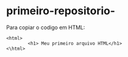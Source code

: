 # primeiro-repositorio-

Para copiar o codigo em HTML:
```
<html>
        <h1> Meu primeiro arquivo HTML</h1>
<\html>
```
